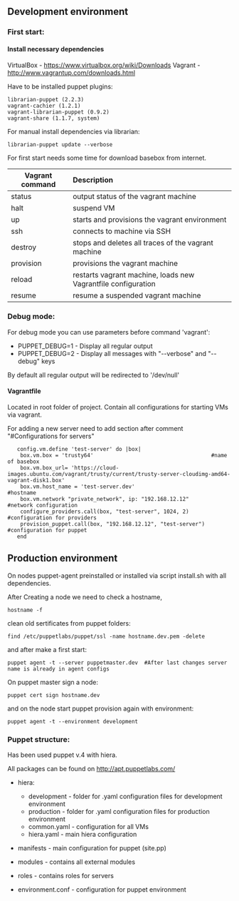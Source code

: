 ## Development environment

### First start:

#### Install necessary dependencies
VirtualBox - https://www.virtualbox.org/wiki/Downloads
Vagrant   - http://www.vagrantup.com/downloads.html

Have to be installed puppet plugins:
```
librarian-puppet (2.2.3)
vagrant-cachier (1.2.1)
vagrant-librarian-puppet (0.9.2)
vagrant-share (1.1.7, system)
```

For manual install dependencies via librarian:
```
librarian-puppet update --verbose
```

For first start needs some time for download basebox from internet.<br/>

| Vagrant command | Description                                                   |
| -------------   |:--------------------------------------------------------------|
| status          | output status of the vagrant machine                          |
| halt            | suspend VM                                                    |
| up              | starts and provisions the vagrant environment                 |
| ssh             | connects to machine via SSH                                   |
| destroy         | stops and deletes all traces of the vagrant machine           |
| provision       | provisions the vagrant machine                                |
| reload          | restarts vagrant machine, loads new Vagrantfile configuration |
| resume          | resume a suspended vagrant machine                            |

### Debug mode:
For debug mode you can use parameters before command 'vagrant':
- PUPPET_DEBUG=1   - Display all regular output
- PUPPET_DEBUG=2   - Display all messages with "--verbose" and "--debug" keys

By default all regular output will be redirected to '/dev/null'

#### Vagrantfile

  Located in root folder of project. Contain all configurations for starting VMs via vagrant.

  For adding a new server need to add section after comment "#Configurations for servers"
```
   config.vm.define 'test-server' do |box|
    box.vm.box = 'trusty64'                                     #name of basebox
    box.vm.box_url= 'https://cloud-images.ubuntu.com/vagrant/trusty/current/trusty-server-cloudimg-amd64-vagrant-disk1.box'
    box.vm.host_name = 'test-server.dev'                        #hostname
    box.vm.network "private_network", ip: "192.168.12.12"       #network configuration
    configure_providers.call(box, "test-server", 1024, 2)       #configuration for providers
    provision_puppet.call(box, "192.168.12.12", "test-server")  #configuration for puppet
   end
```

## Production environment

  On nodes puppet-agent preinstalled or installed via script install.sh with all dependencies.

  After Creating a node we need to check a hostname,
```
hostname -f
```
  clean old sertificates from puppet folders:
```
find /etc/puppetlabs/puppet/ssl -name hostname.dev.pem -delete
```
and after make a first start:
```
puppet agent -t --server puppetmaster.dev  #After last changes server name is already in agent configs
```


On puppet master sign a node:
```
puppet cert sign hostname.dev
```
and on the node start puppet provision again with environment:
```
puppet agent -t --environment development
```

### Puppet structure:

  Has been used puppet v.4 with hiera.

All packages can be found on http://apt.puppetlabs.com/

- hiera:
     - development  -  folder for .yaml configuration files for development environment
     - production   -  folder for .yaml configuration files for production environment
     - common.yaml - configuration for all VMs
     - hiera.yaml  - main hiera configuration

- manifests - main configuration for puppet (site.pp)

- modules  - contains all external modules

- roles    - contains roles for servers

- environment.conf  -  configuration for puppet environment
